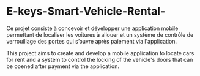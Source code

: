 # E-keys-Smart-Vehicle-Rental-
Ce projet consiste à concevoir et développer une application mobile permettant de localiser les voitures à allouer et un système de contrôle de verrouillage des portes qui s’ouvre après paiement via l'application.                                 

This project aims to create and develop a mobile application to locate cars for rent and a system to control the locking of the vehicle's doors that can be opened after payment via the application.
